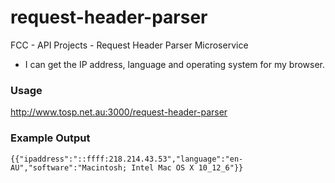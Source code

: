 # request-header-parser
FCC - API Projects - Request Header Parser Microservice

* I can get the IP address, language and operating system for my browser.

### Usage
http://www.tosp.net.au:3000/request-header-parser  

### Example Output
`{{"ipaddress":"::ffff:218.214.43.53","language":"en-AU","software":"Macintosh; Intel Mac OS X 10_12_6"}}`  

